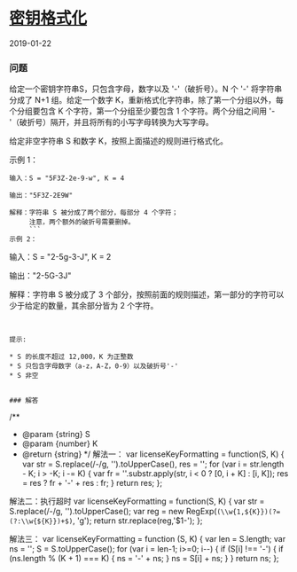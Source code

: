 # [密钥格式化](https://leetcode-cn.com/problems/license-key-formatting)
2019-01-22

### 问题

给定一个密钥字符串S，只包含字母，数字以及 '-'（破折号）。N 个 '-' 将字符串分成了 N+1 组。给定一个数字 K，重新格式化字符串，除了第一个分组以外，每个分组要包含 K 个字符，第一个分组至少要包含 1 个字符。两个分组之间用 '-'（破折号）隔开，并且将所有的小写字母转换为大写字母。

给定非空字符串 S 和数字 K，按照上面描述的规则进行格式化。

示例 1：

```
输入：S = "5F3Z-2e-9-w", K = 4

输出："5F3Z-2E9W"

解释：字符串 S 被分成了两个部分，每部分 4 个字符；
     注意，两个额外的破折号需要删掉。
     ```
示例 2：

```
输入：S = "2-5g-3-J", K = 2

输出："2-5G-3J"

解释：字符串 S 被分成了 3 个部分，按照前面的规则描述，第一部分的字符可以少于给定的数量，其余部分皆为 2 个字符。
```


提示:

* S 的长度不超过 12,000，K 为正整数
* S 只包含字母数字（a-z，A-Z，0-9）以及破折号'-'
* S 非空


### 解答

```
/**
 * @param {string} S
 * @param {number} K
 * @return {string}
 */
解法一：
var licenseKeyFormatting = function(S, K) {
    var str = S.replace(/-/g, '').toUpperCase(), res = '';
    for (var i = str.length - K; i > -K; i -= K) {
        var fr = ''.substr.apply(str, i < 0 ? [0, i + K] : [i, K]);
        res = res ? fr + '-' + res : fr;
    }
    return res;
};

解法二：执行超时
var licenseKeyFormatting = function(S, K) {
    var str = S.replace(/-/g, '').toUpperCase();
    var reg = new RegExp(`(\\w{1,${K}})(?=(?:\\w{${K}})+$)`, 'g');
    return str.replace(reg,'$1-');
};

解法三：
var licenseKeyFormatting = function (S, K) {
  var len = S.length;
  var ns = '';
  S = S.toUpperCase();
  for (var i = len-1; i>=0; i--) {
    if (S[i] !== '-') {
      if (ns.length % (K + 1) === K) {
        ns = '-' + ns;
      }
      ns = S[i] + ns;
    }
  }
  return ns;
};
```